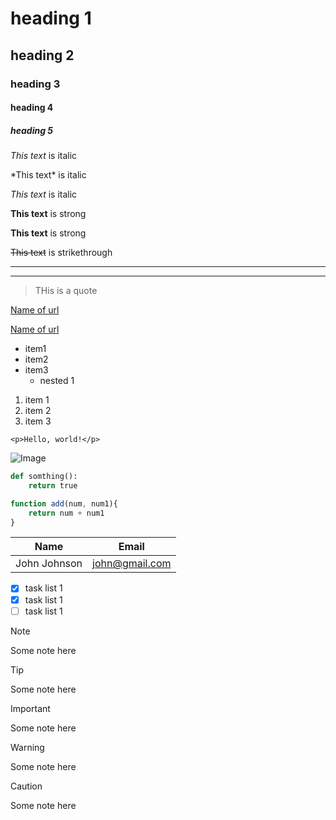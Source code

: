 # heading 1
## heading 2
### heading 3
#### heading 4
##### heading 5


<!-- italics -->
*This text* is italic

\*This text\* is italic

_This text_ is italic

<!-- strong -->
**This text** is strong

__This text__ is strong

<!-- strikethrough -->
~~This text~~ is strikethrough

<!-- horizontal rule -->

---
___ 

<!-- blockquote -->
> THis is a quote

<!-- links -->
[Name of url](http://example.com) 

[Name of url](http://example.com
"Preview url")

<!-- ul -->
* item1
* item2
* item3
    * nested 1

<!-- ol -->

1. item 1
1. item 2
1. item 3


<!-- inline code block -->
`<p>Hello, world!</p>`

<!-- images -->
![Image](https://pngimg.com/uploads/mario/small/mario_PNG115.png)


<!-- github markdown -->

<!-- Code Blocks -->
```python
def somthing():
    return true
```

```javascript
function add(num, num1){
    return num + num1
}
```

<!-- tables -->

| Name | Email |
|------| --------|
|John Johnson| john@gmail.com|


<!-- task lists -->
* [x] task list 1
* [x] task list 1
* [ ] task list 1

> [!NOTE]
> Some note here

> [!TIP]
> Some note here

> [!IMPORTANT]
> Some note here

> [!WARNING]
> Some note here


> [!CAUTION]
> Some note here